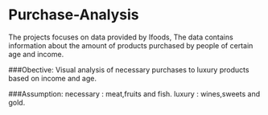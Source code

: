 # Purchase-Analysis

The projects focuses on data provided by Ifoods, The data contains information about the amount of products purchased by people of certain age and income. 


###Obective: 
Visual analysis of necessary purchases to luxury products based on income and age.


###Assumption:
necessary : meat,fruits and fish.
luxury : wines,sweets and gold.

